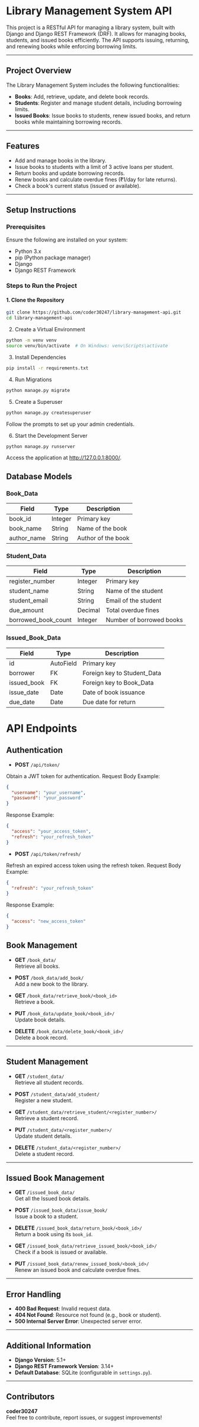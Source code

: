 # Library Management System API

This project is a RESTful API for managing a library system, built with Django and Django REST Framework (DRF). It allows for managing books, students, and issued books efficiently. The API supports issuing, returning, and renewing books while enforcing borrowing limits.

---

## Project Overview

The Library Management System includes the following functionalities:

- **Books**: Add, retrieve, update, and delete book records.
- **Students**: Register and manage student details, including borrowing limits.
- **Issued Books**: Issue books to students, renew issued books, and return books while maintaining borrowing records.

---

## Features

- Add and manage books in the library.
- Issue books to students with a limit of 3 active loans per student.
- Return books and update borrowing records.
- Renew books and calculate overdue fines (₹1/day for late returns).
- Check a book's current status (issued or available).

---

## Setup Instructions

### Prerequisites

Ensure the following are installed on your system:

- Python 3.x
- pip (Python package manager)
- Django
- Django REST Framework

### Steps to Run the Project

#### 1. Clone the Repository

```bash
git clone https://github.com/coder30247/library-management-api.git
cd library-management-api
```

2. Create a Virtual Environment
```bash
python -m venv venv
source venv/bin/activate  # On Windows: venv\Scripts\activate
```
3. Install Dependencies
```bash
pip install -r requirements.txt
```
4. Run Migrations
```bash
python manage.py migrate
```
5. Create a Superuser
```bash
python manage.py createsuperuser
```
Follow the prompts to set up your admin credentials.

6. Start the Development Server
```bash
python manage.py runserver
```
Access the application at http://127.0.0.1:8000/.
## Database Models

### **Book\_Data**

| Field        | Type    | Description        |
| ------------ | ------- | ------------------ |
| book\_id     | Integer | Primary key        |
| book\_name   | String  | Name of the book   |
| author\_name | String  | Author of the book |

### **Student\_Data**

| Field                 | Type    | Description              |
| --------------------- | ------- | ------------------------ |
| register\_number      | Integer | Primary key              |
| student\_name         | String  | Name of the student      |
| student\_email        | String  | Email of the student     |
| due\_amount           | Decimal | Total overdue fines      |
| borrowed\_book\_count | Integer | Number of borrowed books |

### **Issued\_Book\_Data**

| Field        | Type      | Description                  |
| ------------ | --------- | ---------------------------- |
| id           | AutoField | Primary key                  |
| borrower     | FK        | Foreign key to Student\_Data |
| issued\_book | FK        | Foreign key to Book\_Data    |
| issue\_date  | Date      | Date of book issuance        |
| due\_date    | Date      | Due date for return          |

# API Endpoints

## Authentication

- **POST** `/api/token/`

Obtain a JWT token for authentication.
Request Body Example:
```json
{
  "username": "your_username",
  "password": "your_password"
}
```
Response Example:
```json
{
  "access": "your_access_token",
  "refresh": "your_refresh_token"
}
```
- **POST** `/api/token/refresh/`

Refresh an expired access token using the refresh token.
Request Body Example:
```json
{
  "refresh": "your_refresh_token"
}
```
Response Example:
```json
{
  "access": "new_access_token"
}
```
## Book Management

- **GET** `/book_data/`  
  Retrieve all books.

- **POST** `/book_data/add_book/`  
  Add a new book to the library.

- **GET** `/book_data/retrieve_book/<book_id>`  
  Retrieve a book.

- **PUT** `/book_data/update_book/<book_id>/`  
  Update book details.

- **DELETE** `/book_data/delete_book/<book_id>/`  
  Delete a book record.

---

## Student Management

- **GET** `/student_data/`  
  Retrieve all student records.
  
- **POST** `/student_data/add_student/`  
  Register a new student.
  
- **GET** `/student_data/retrieve_student/<register_number>/`  
  Retrieve a student record.

- **PUT** `/student_data/<register_number>/`  
  Update student details.

- **DELETE** `/student_data/<register_number>/`  
  Delete a student record.

---

## Issued Book Management

- **GET** `/issued_book_data/`  
  Get all the Issued book details.

- **POST** `/issued_book_data/issue_book/`  
  Issue a book to a student.

- **DELETE** `/issued_book_data/return_book/<book_id>/`  
  Return a book using its `book_id`.

- **GET** `/issued_book_data/retrieve_issued_book/<book_id>/`  
  Check if a book is issued or available.

- **PUT** `/issued_book_data/renew_issued_book/<book_id>/`  
  Renew an issued book and calculate overdue fines.

---

## Error Handling

- **400 Bad Request**: Invalid request data.
- **404 Not Found**: Resource not found (e.g., book or student).
- **500 Internal Server Error**: Unexpected server error.

---

## Additional Information

- **Django Version**: 5.1+
- **Django REST Framework Version**: 3.14+
- **Default Database**: SQLite (configurable in `settings.py`).

---

## Contributors

**coder30247**  
Feel free to contribute, report issues, or suggest improvements!
